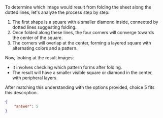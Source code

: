 To determine which image would result from folding the sheet along the dotted lines, let's analyze the process step by step:

1. The first shape is a square with a smaller diamond inside, connected by dotted lines suggesting folding.
2. Once folded along these lines, the four corners will converge towards the center of the square.
3. The corners will overlap at the center, forming a layered square with alternating colors and a pattern.

Now, looking at the result images:

- It involves checking which pattern forms after folding.
- The result will have a smaller visible square or diamond in the center, with peripheral layers.
  
After matching this understanding with the options provided, choice 5 fits this description.

```json
{
    "answer": 5
}
```